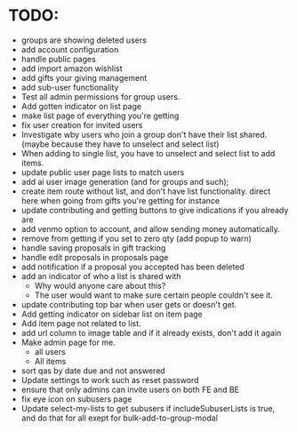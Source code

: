 # TODO:

 - groups are showing deleted users
 - add account configuration
 - handle public pages
 - add import amazon wishlist
 - add gifts your giving management
 - add sub-user functionality
 - Test all admin permissions for group users.
 - Add gotten indicator on list page
 - make list page of everything you're getting
 - fix user creation for invited users
 - Investigate wby users who join a group don't have their list shared. (maybe because they have to unselect and select list)
 - When adding to single list, you have to unselect and select list to add items.
 - update public user page lists to match users
 - add ai user image generation (and for groups and such);
 - create item route without list, and don't have list functionality. direct here when going from gifts you're getting for instance
 - update contributing and getting buttons to give indications if you already are
 - add venmo option to account, and allow sending money automatically.
 - remove from getting if you set to zero qty (add popup to warn)
 - handle saving proposals in gift tracking
 - handle edit proposals in proposals page
 - add notification if a proposal you accepted has been deleted
 - add an indicator of who a list is shared with
   - Why would anyone care about this?
   - The user would want to make sure certain people couldn't see it.
 - update contributing top bar when user gets or doesn't get.
 - Add getting indicator on sidebar list on item page
 - Add item page not related to list.
 - add url column to image table and if it already exists, don't add it again
 - Make admin page for me.
   - all users
   - All items
  - sort qas by date due and not answered
 - Update settings to work such as reset password
  - ensure that only admins can invite users on both FE and BE
  - fix eye icon on subusers page
 - Update select-my-lists to get subusers if includeSubuserLists is true, and do that for all exept for bulk-add-to-group-modal
